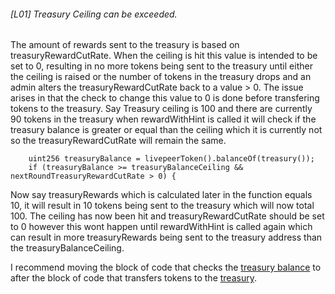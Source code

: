 ###### [L01] Treasury Ceiling can be exceeded.

The amount of rewards sent to the treasury is based on treasuryRewardCutRate. When the ceiling is hit this value is intended to be set to 0, resulting in no more tokens being sent to the treasury until either the ceiling is raised or the number of tokens in the treasury drops and an admin alters the treasuryRewardCutRate back to a value > 0.
The issue arises in that the check to change this value to 0 is done before transfering tokens to the treasury. Say Treasury ceiling is 100 and there are currently 90 tokens in the treasury when rewardWithHint is called it will check if the treasury balance is greater or equal than the ceiling which it is currently not so the treasuryRewardCutRate will remain the same.
```Solidity 
    uint256 treasuryBalance = livepeerToken().balanceOf(treasury());
    if (treasuryBalance >= treasuryBalanceCeiling && nextRoundTreasuryRewardCutRate > 0) {
```
Now say treasuryRewards which is calculated later in the function equals 10, it will result in 10 tokens being sent to the treasury which will now total 100. The ceiling has now been hit and treasuryRewardCutRate should be set to 0 however this wont happen until rewardWithHint is called again which can result in more treasuryRewards being sent to the treasury address than the treasuryBalanceCeiling.

I recommend moving the block of code that checks the [treasury balance](https://github.com/code-423n4/2023-08-livepeer/blob/bcf493b98d0ef835e969e637f25ea51ab77fabb6/contracts/bonding/BondingManager.sol#L871-L877) to after the block of code that transfers tokens to the [treasury](https://github.com/code-423n4/2023-08-livepeer/blob/bcf493b98d0ef835e969e637f25ea51ab77fabb6/contracts/bonding/BondingManager.sol#L881-L890).

